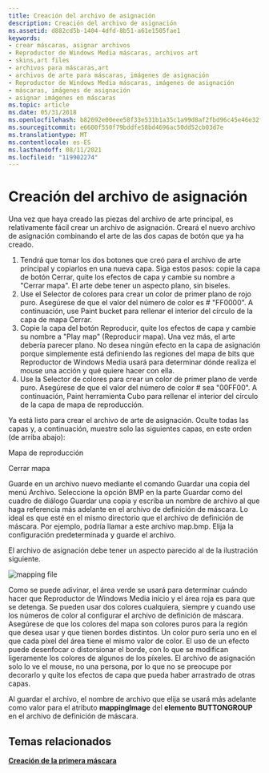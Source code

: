 ```yaml
---
title: Creación del archivo de asignación
description: Creación del archivo de asignación
ms.assetid: d882cd5b-1404-4dfd-8b51-a61e1505fae1
keywords:
- crear máscaras, asignar archivos
- Reproductor de Windows Media máscaras, archivos art
- skins,art files
- archivos para máscaras,art
- archivos de arte para máscaras, imágenes de asignación
- Reproductor de Windows Media máscaras, imágenes de asignación
- máscaras, imágenes de asignación
- asignar imágenes en máscaras
ms.topic: article
ms.date: 05/31/2018
ms.openlocfilehash: b82692e00eee58f33e531b1a35c1a99d8af2fbd96c45e46e32f829643208fd0f
ms.sourcegitcommit: e6600f550f79bddfe58bd4696ac50dd52cb03d7e
ms.translationtype: MT
ms.contentlocale: es-ES
ms.lasthandoff: 08/11/2021
ms.locfileid: "119902274"
---
```

# <a name="creating-the-mapping-file"></a>Creación del archivo de asignación

Una vez que haya creado las piezas del archivo de arte principal, es relativamente fácil crear un archivo de asignación. Creará el nuevo archivo de asignación combinando el arte de las dos capas de botón que ya ha creado.

1.  Tendrá que tomar los dos botones que creó para el archivo de arte principal y copiarlos en una nueva capa. Siga estos pasos: copie la capa de botón Cerrar, quite los efectos de capa y cambie su nombre a "Cerrar mapa". El arte debe tener un aspecto plano, sin biseles.
2.  Use el Selector de colores para crear un color de primer plano de rojo puro. Asegúrese de que el valor del número de color es \# "FF0000". A continuación, use Paint bucket para rellenar el interior del círculo de la capa de mapa Cerrar.
3.  Copie la capa del botón Reproducir, quite los efectos de capa y cambie su nombre a "Play map" (Reproducir mapa). Una vez más, el arte debería parecer plano. No desea ningún efecto en la capa de asignación porque simplemente está definiendo las regiones del mapa de bits que Reproductor de Windows Media usará para determinar dónde realiza el mouse una acción y qué quiere hacer con ella.
4.  Use la Selector de colores para crear un color de primer plano de verde puro. Asegúrese de que el valor del número de color \# sea "00FF00". A continuación, Paint herramienta Cubo para rellenar el interior del círculo de la capa de mapa de reproducción.

Ya está listo para crear el archivo de arte de asignación. Oculte todas las capas y, a continuación, muestre solo las siguientes capas, en este orden (de arriba abajo):

Mapa de reproducción

Cerrar mapa

Guarde en un archivo nuevo mediante el comando Guardar una copia del menú Archivo. Seleccione la opción BMP en la parte Guardar como del cuadro de diálogo Guardar una copia y escriba un nombre de archivo al que haga referencia más adelante en el archivo de definición de máscara. Lo ideal es que esté en el mismo directorio que el archivo de definición de máscara. Por ejemplo, podría llamar a este archivo map.bmp. Elija la configuración predeterminada y guarde el archivo.

El archivo de asignación debe tener un aspecto parecido al de la ilustración siguiente.

![mapping file](images/g01map.png)

Como se puede adivinar, el área verde se usará para determinar cuándo hacer que Reproductor de Windows Media inicio y el área roja es para que se detenga. Se pueden usar dos colores cualquiera, siempre y cuando use los números de color al configurar el archivo de definición de máscara. Asegúrese de que los colores del mapa son colores puros para la región que desea usar y que tienen bordes distintos. Un color puro sería uno en el que cada píxel del área tiene el mismo valor de color. El uso de un efecto puede desenfocar o distorsionar el borde, con lo que se modifican ligeramente los colores de algunos de los píxeles. El archivo de asignación solo lo ve el mouse, no una persona, por lo que no se preocupe por decorarlo y quite los efectos de capa que pueda haber arrastrado de otras capas.

Al guardar el archivo, el nombre de archivo que elija se usará más adelante como valor para el atributo **mappingImage** del **elemento BUTTONGROUP** en el archivo de definición de máscara.

## <a name="related-topics"></a>Temas relacionados

<dl> <dt>

[**Creación de la primera máscara**](building-your-first-skin.md)
</dt> </dl>

 

 





